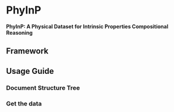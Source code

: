# PhyInP

**PhyInP: A Physical Dataset for Intrinsic Properties Compositional Reasoning**

## Framework

## Usage Guide

###  Document Structure Tree

### Get the data


